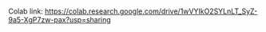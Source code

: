 #


Colab link: https://colab.research.google.com/drive/1wVYIkO2SYLnLT_SyZ-9a5-XgP7zw-pax?usp=sharing
